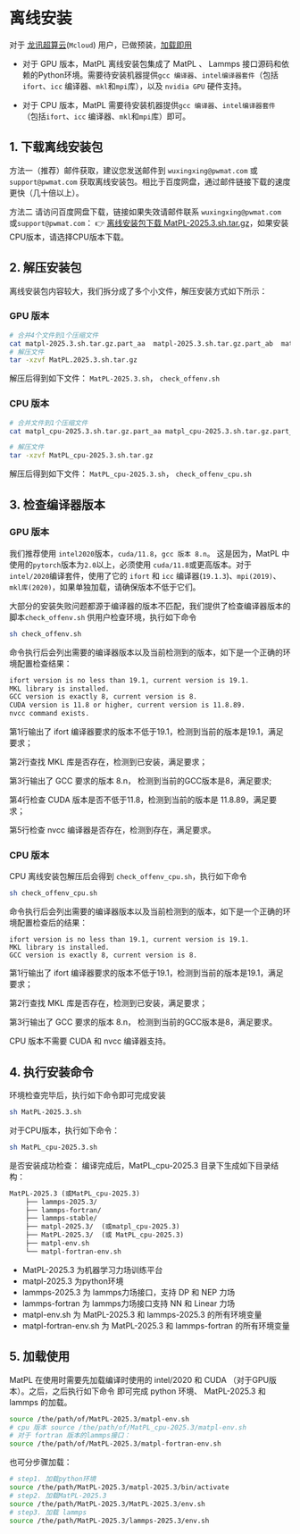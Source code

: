 ﻿---
sidebar_position: 1
---

# 离线安装

对于 [龙讯超算云](https://mcloud.lonxun.com/)(`Mcloud`) 用户，已做预装，[加载即用](./README.md)

- 对于 GPU 版本，MatPL 离线安装包集成了 MatPL 、 Lammps 接口源码和依赖的Python环境。需要待安装机器提供`gcc 编译器`、`intel编译器套件`（包括`ifort`、`icc` 编译器、`mkl`和`mpi`库），以及 `nvidia GPU` 硬件支持。
 
- 对于 CPU 版本，MatPL 需要待安装机器提供`gcc 编译器`、`intel编译器套件`（包括`ifort`、`icc` 编译器、`mkl`和`mpi`库）即可。

## 1. 下载离线安装包
方法一（推荐）邮件获取，建议您发送邮件到 `wuxingxing@pwmat.com` 或 `support@pwmat.com` 获取离线安装包。相比于百度网盘，通过邮件链接下载的速度更快（几十倍以上）。

方法二 请访问百度网盘下载，链接如果失效请邮件联系 `wuxingxing@pwmat.com` 或`support@pwmat.com`：
👉 [离线安装包下载 MatPL-2025.3.sh.tar.gz](https://pan.baidu.com/s/1JgPdSNAIvmc9HBEaCHG3Gw?pwd=pwmt)，如果安装CPU版本，请选择CPU版本下载。

## 2. 解压安装包

离线安装包内容较大，我们拆分成了多个小文件，解压安装方式如下所示：

### GPU 版本
```bash
# 合并4个文件到1个压缩文件
cat matpl-2025.3.sh.tar.gz.part_aa  matpl-2025.3.sh.tar.gz.part_ab  matpl-2025.3.sh.tar.gz.part_ac  matpl-2025.3.sh.tar.gz.part_ad  matpl-2025.3.sh.tar.gz.part_ae > MatPL-2025.3.sh.tar.gz
# 解压文件
tar -xzvf MatPL.2025.3.sh.tar.gz
```
解压后得到如下文件：
`MatPL-2025.3.sh`， `check_offenv.sh`

### CPU 版本
```bash
# 合并文件到1个压缩文件
cat matpl_cpu-2025.3.sh.tar.gz.part_aa matpl_cpu-2025.3.sh.tar.gz.part_ab matpl_cpu-2025.3.sh.tar.gz.part_ac matpl_cpu-2025.3.sh.tar.gz.part_ad matpl_cpu-2025.3.sh.tar.gz.part_ae  >> MatPL_cpu-2025.3.sh.tar.gz

# 解压文件
tar -xzvf MatPL_cpu-2025.3.sh.tar.gz
```

解压后得到如下文件：
`MatPL_cpu-2025.3.sh`， `check_offenv_cpu.sh`

## 3. 检查编译器版本
### GPU 版本
我们推荐使用 `intel2020`版本，`cuda/11.8`，`gcc 版本 8.n`。
这是因为，MatPL 中使用的`pytorch`版本为`2.0`以上，必须使用 `cuda/11.8`或更高版本。对于 `intel/2020`编译套件，使用了它的 `ifort` 和 `icc` 编译器(`19.1.3`)、`mpi(2019)`、`mkl库(2020)`，如果单独加载，请确保版本不低于它们。

大部分的安装失败问题都源于编译器的版本不匹配，我们提供了检查编译器版本的脚本`check_offenv.sh` 供用户检查环境，执行如下命令

```bash
sh check_offenv.sh
```

命令执行后会列出需要的编译器版本以及当前检测到的版本，如下是一个正确的环境配置检查结果：

```txt
ifort version is no less than 19.1, current version is 19.1.
MKL library is installed.
GCC version is exactly 8, current version is 8.
CUDA version is 11.8 or higher, current version is 11.8.89.
nvcc command exists.
```

第1行输出了 ifort 编译器要求的版本不低于19.1，检测到当前的版本是19.1，满足要求；

第2行查找 MKL 库是否存在，检测到已安装，满足要求；

第3行输出了 GCC 要求的版本 8.n， 检测到当前的GCC版本是8，满足要求;

第4行检查 CUDA 版本是否不低于11.8，检测到当前的版本是 11.8.89，满足要求；

第5行检查 nvcc 编译器是否存在，检测到存在，满足要求。

### CPU 版本
CPU 离线安装包解压后会得到 `check_offenv_cpu.sh`，执行如下命令
```bash
sh check_offenv_cpu.sh
```
命令执行后会列出需要的编译器版本以及当前检测到的版本，如下是一个正确的环境配置检查后的结果：
```
ifort version is no less than 19.1, current version is 19.1.
MKL library is installed.
GCC version is exactly 8, current version is 8.
```
第1行输出了 ifort 编译器要求的版本不低于19.1，检测到当前的版本是19.1，满足要求；

第2行查找 MKL 库是否存在，检测到已安装，满足要求；

第3行输出了 GCC 要求的版本 8.n， 检测到当前的GCC版本是8，满足要求。

CPU 版本不需要 CUDA 和 nvcc 编译器支持。

## 4. 执行安装命令
环境检查完毕后，执行如下命令即可完成安装
```bash
sh MatPL-2025.3.sh
```

对于CPU版本，执行如下命令：
```bash
sh MatPL_cpu-2025.3.sh
```

是否安装成功检查：
编译完成后，MatPL_cpu-2025.3 目录下生成如下目录结构：
```txt
MatPL-2025.3 (或MatPL_cpu-2025.3)
    ├── lammps-2025.3/
    ├── lammps-fortran/
    ├── lammps-stable/
    ├── matpl-2025.3/  (或matpl_cpu-2025.3)
    ├── MatPL-2025.3/  (或 MatPL_cpu-2025.3)
    ├── matpl-env.sh
    └── matpl-fortran-env.sh

```

- MatPL-2025.3 为机器学习力场训练平台
- matpl-2025.3 为python环境
- lammps-2025.3 为 lammps力场接口，支持 DP 和 NEP 力场
- lammps-fortran 为 lammps力场接口支持 NN 和 Linear 力场
- matpl-env.sh 为 MatPL-2025.3 和 lammps-2025.3 的所有环境变量
- matpl-fortran-env.sh 为 MatPL-2025.3 和 lammps-fortran 的所有环境变量

## 5. 加载使用

MatPL 在使用时需要先加载编译时使用的 intel/2020 和 CUDA （对于GPU版本）。之后，之后执行如下命令 即可完成 python 环境、 MatPL-2025.3 和 lammps 的加载。
```bash
source /the/path/of/MatPL-2025.3/matpl-env.sh
# cpu 版本 source /the/path/of/MatPL_cpu-2025.3/matpl-env.sh
# 对于 fortran 版本的lammps接口：
source /the/path/of/MatPL-2025.3/matpl-fortran-env.sh
```

也可分步骤加载：
```bash
# step1. 加载python环境
source /the/path/MatPL-2025.3/matpl-2025.3/bin/activate
# step2. 加载MatPL-2025.3
source /the/path/MatPL-2025.3/MatPL-2025.3/env.sh
# step3. 加载 lammps
source /the/path/MatPL-2025.3/lammps-2025.3/env.sh
```
